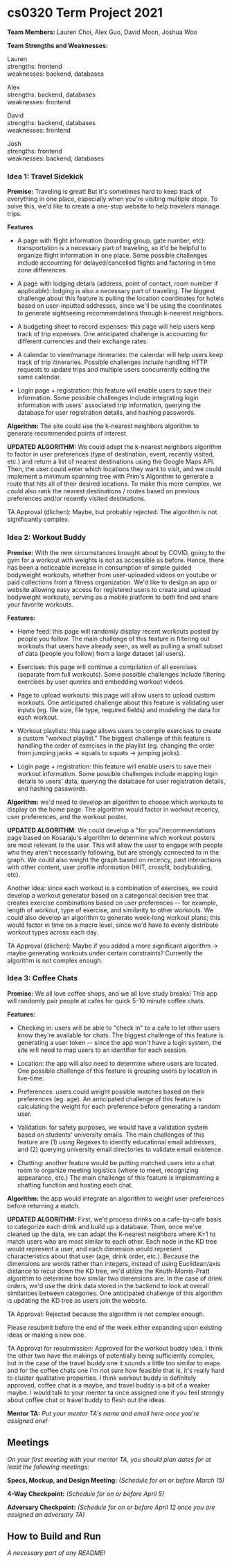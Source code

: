 # cs0320 Term Project 2021

**Team Members:**
Lauren Choi, Alex Guo, David Moon, Joshua Woo

**Team Strengths and Weaknesses:**

Lauren  
strengths: frontend  
weaknesses: backend, databases

Alex  
strengths: backend, databases  
weaknesses: frontend

David  
strengths: backend, databases  
weaknesses: frontend

Josh  
strengths: frontend  
weaknesses: backend, databases

### Idea 1: Travel Sidekick
**Premise:** Traveling is great! But it's sometimes hard to keep track of everything in one place, especially when you're visiting multiple stops. To solve this, we'd like to create a one-stop website to help travelers manage trips.

**Features**

- A page with flight information (boarding group, gate number, etc): transportation is a necessary part of traveling, so it'd be helpful to organize flight information in one place. Some possible challenges include accounting for delayed/cancelled flights and factoring in time zone differences.

- A page with lodging details (address, point of contact, room number if applicable): lodging is also a necessary part of traveling. The biggest challenge about this feature is pulling the location coordinates for hotels based on user-inputted addresses, since we'll be using the coordinates to generate sightseeing recommendations through k-nearest neighbors.

- A budgeting sheet to record expenses: this page will help users keep track of trip expenses. One anticipated challenge is accounting for different currencies and their exchange rates.

- A calendar to view/manage itineraries: the calendar will help users keep track of trip itineraries. Possible challenges include handling HTTP requests to update trips and multiple users concurrently editing the same calendar.

- Login page + registration: this feature will enable users to save their information. Some possible challenges include integrating login information with users' associated trip information, querying the database for user registration details, and hashing passwords.

**Algorithm:** The site could use the k-nearest neighbors algorithm to generate recommended points of interest.

**UPDATED ALGORITHM:** We could adapt the k-nearest neighbors algorithm to factor in user preferences (type of destination, event, recently visited, etc.) and return a list of nearest destinations using the Google Maps API. Then, the user could enter which locations they want to visit, and we could implement a minimum spanning tree with Prim's Algorithm to generate a route that hits all of their desired locations. To make this more complex, we could also rank the nearest destinations / routes based on previous preferences and/or recently visited destinations.

TA Approval (dlichen): Maybe, but probably rejected. The algorithm is not significantly complex.

### Idea 2: Workout Buddy
**Premise:** With the new circumstances brought about by COVID, going to the gym for a workout with weights is not as accessible as before. Hence, there has been a noticeable increase in consumption of simple guided bodyweight workouts, whether from user-uploaded videos on youtube or paid collections from a fitness organization. We'd like to design an app or website allowing easy access for registered users to create and upload bodyweight workouts, serving as a mobile platform to both find and share your favorite workouts.

**Features:**

- Home feed: this page will randomly display recent workouts posted by people you follow. The main challenge of this feature is filtering out workouts that users have already seen, as well as pulling a small subset of data (people you follow) from a large dataset (all users).

- Exercises: this page will continue a compilation of all exercises (separate from full workouts). Some possible challenges include filtering exercises by user queries and embedding workout videos.

- Page to upload workouts: this page will allow users to upload custom workouts. One anticipated challenge about this feature is validating user inputs (eg. file size, file type, required fields) and modeling the data for each workout.

- Workout playlists: this page allows users to compile exercises to create a custom "workout playlist." The biggest challenge of this feature is handling the order of exercises in the playlist (eg. changing the order from jumping jacks -> squats to squats -> jumping jacks).

- Login page + registration: this feature will enable users to save their workout information. Some possible challenges include mapping login details to users' data, querying the database for user registration details, and hashing passwords.

**Algorithm:** we'd need to develop an algorithm to choose which workouts to display on the home page. The algorithm would factor in workout recency, user preferences, and the workout poster.

**UPDATED ALGORITHM**: We could develop a "for you"/recommendations page based on Kosaraju's algorithm to determine which workout posters are most relevant to the user. This will allow the user to engage with people who they aren't necessarily following, but are strongly connected to in the graph. We could also weight the graph based on recency, past interactions with other content, user profile information (HIIT, crossfit, bodybuilding, etc).

Another idea: since each workout is a combination of exercises, we could develop a workout generator based on a categorical decision tree that creates exercise combinations based on user preferences -- for example, length of workout, type of exercise, and similarity to other workouts. We could also develop an algorithm to generate week-long workout plans; this would factor in time on a macro level, since we'd have to evenly distribute workout types across each day.

TA Approval (dlichen): Maybe if you added a more significant algorithm -> maybe generating workouts under certain constraints? Currently the algorithm is not complex enough.

### Idea 3: Coffee Chats
**Premise:** We all love coffee shops, and we all love study breaks! This app will randomly pair people at cafes for quick 5-10 minute coffee chats.

**Features:**

- Checking in: users will be able to "check in" to a cafe to let other users know they're available for chats. The biggest challenge of this feature is generating a user token -- since the app won't have a login system, the site will need to map users to an identifier for each session.

- Location: the app will also need to determine where users are located. One possible challenge of this feature is grouping users by location in live-time.

- Preferences: users could weight possible matches based on their preferences (eg. age). An anticipated challenge of this feature is calculating the weight for each preference before generating a random user.

- Validation: for safety purposes, we would have a validation system based on students' university emails. The main challenges of this feature are (1) using Regexes to identify educational email addresses, and (2) querying university email directories to validate email existence.

- Chatting: another feature would be putting matched users into a chat room to organize meeting logistics (where to meet, recognizing appearance, etc.) The main challenge of this feature is implementing a chatting function and hosting each chat.

**Algorithm:** the app would integrate an algorithm to weight user preferences before returning a match.

**UPDATED ALGORITHM:** First, we'd process drinks on a cafe-by-cafe basis to categorize each drink and build up a database. Then, once we've cleaned up the data, we can adapt the K-nearest neighbors where K=1 to match users who are most similar to each other. Each node in the KD tree would represent a user, and each dimension would represent characteristics about that user (age, drink order, etc.). Because the dimensions are words rather than integers, instead of using Euclidean/axis distance to recur down the KD tree, we'd utilize the Knuth-Morris-Pratt algorithm to determine how similar two dimensions are. In the case of drink orders, we'd use the drink data stored in the backend to look at overall similarities between categories. One anticipated challenge of this algorithm is updating the KD tree as users join the website.

TA Approval: Rejected because the algorithm is not complex enough.

Please resubmit before the end of the week either expanding upon existing ideas or making a new one.

TA Approval for resubmission: Approved for the workout buddy idea. I think the other two have the makings of potentially being sufficiently complex, but in the case of the travel buddy one it sounds a little too similar to maps and for the coffee chats one i'm not sure how feasible that is, it's really hard to cluster qualitative properties. I think workout buddy is definitely approved, coffee chat is a maybe, and travel buddy is a bit of a weaker maybe. I would talk to your mentor ta once assigned one if you feel strongly about coffee chat or travel buddy to flesh out the ideas. 

**Mentor TA:** _Put your mentor TA's name and email here once you're assigned one!_

## Meetings
_On your first meeting with your mentor TA, you should plan dates for at least the following meetings:_

**Specs, Mockup, and Design Meeting:** _(Schedule for on or before March 15)_

**4-Way Checkpoint:** _(Schedule for on or before April 5)_

**Adversary Checkpoint:** _(Schedule for on or before April 12 once you are assigned an adversary TA)_

## How to Build and Run
_A necessary part of any README!_
